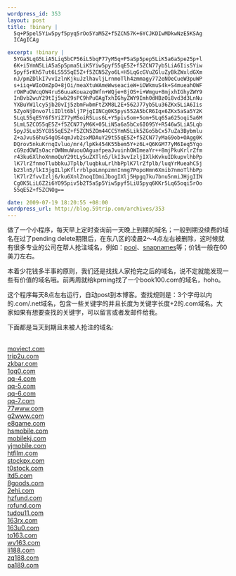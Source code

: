 ```yaml
--- 
wordpress_id: 353
layout: post
title: !binary |
  5q+P5pel5Yiw5pyf5pyq5rOo5YaM5Z+f5ZCN57K+6YCJKDIwMDkwNzE5KSAg
  ICAgICAg

excerpt: !binary |
  5YGa5LqG5LiA5Liq5bCP56iL5bqP77yM5q+P5aSp5pep5LiK5a6a5pe25p+l
  6K+i5YmN5LiA5aSp5pma5LiK5Yiw5pyf55qE5Z+f5ZCN77yb5LiA6Iis5Yiw
  5pyf5rKh57ut6LS555qE5Z+f5ZCN5Zyo6L+H5LqGcGVuZGluZyBkZWxldGXm
  nJ/pmZDlkI7vvIzlnKjkuJzlhavljLrnmoTlh4zmmagy772eNOeCueW3puWP
  s+iiq+WIoOmZpO+8jOi/meaXtuWAmeWwseacieW+iOWkmuS4k+S4mueahOWF
  rOWPuOWcqOW4ruS6uuaKouazqOWfn+WQje+8jOS+i+Wmgu+8mjxhIGhyZWY9
  InBvb2wuY29tIj5wb29sPC9hPuOAgTxhIGhyZWY9Imh0dHBzOi8vd3d3LnNu
  YXBuYW1lcy5jb20vIj5zbmFwbmFtZXM8L2E+562J77yb5Lu36ZKx5LiA6Iis
  5ZyoNjDnvo7liIDlt6blj7PjgIINCg0K5pys552A5bCR6Iqx6ZKx5aSa5Y2K
  5LqL55qE5Y6f5YiZ77yM5oiR5Lus6L+Y5piv5om+5om+5Lq65a625oqi5a6M
  5LmL5ZCO55qE5Z+f5ZCN77yM6K+05LiN5a6a5bCx6IO95Y+R546w5LiA5Lqb
  5pyJ5Lu35YC855qE5Z+f5ZCN5ZOm44CC5YmN5Lik5ZGo5bCx57uZa3Bybmlu
  Z+aJvuS6huS4gOS4qmJvb2sxMDAuY29t55qE5Z+f5ZCN77yMaG9ob+OAgg0K
  DQrov5nkuKrnqIvluo/mr4/lpKk454K55bem5Y+z6L+Q6KGM77yM6Ieq5Yqo
  cG9zdOWIsOacrOWNmuWuouOAguafpeaJvuinhOWImeaYr++8mjPkuKrlrZfm
  r43ku6XlhoXnmoQuY29tLy5uZXTln5/lkI3vvIzljIXlkKvkuIDkupvlhbPp
  lK7lrZfnmoTlubbkuJTplb/luqbkuLrlhbPplK7lrZfplb/luqYrMueahC5j
  b23ln5/lkI3jgILlpKflrrblpoLmnpzmnInmg7PopoHmn6Xmib7nmoTlhbPp
  lK7lrZfvvIzlj6/ku6XnlZnoqIDmiJbogIXlj5Hpgq7ku7bnu5nmiJHjgIIN
  Cg0K5LiL6Z2i6YO95piv5b2T5aSp5Yiw5pyf5LiU5pyq6KKr5Lq65oqi5rOo
  55qE5Z+f5ZCNOg==

date: 2009-07-19 18:20:55 +08:00
wordpress_url: http://blog.59trip.com/archives/353
---
```

做了一个小程序，每天早上定时查询前一天晚上到期的域名；一般到期没续费的域名在过了pending delete期限后，在东八区的凌晨2～4点左右被删除，这时候就有很多专业的公司在帮人抢注域名，例如：<a href="pool.com">pool</a>、<a href="https://www.snapnames.com/">snapnames</a>等；价钱一般在60美刀左右。

本着少花钱多半事的原则，我们还是找找人家抢完之后的域名，说不定就能发现一些有价值的域名哦。前两周就给kprning找了一个book100.com的域名，hoho。

这个程序每天8点左右运行，自动post到本博客。查找规则是：3个字母以内的.com/.net域名，包含一些关键字的并且长度为关键字长度+2的.com域名。大家如果有想要查找的关键字，可以留言或者发邮件给我。

下面都是当天到期且未被人抢注的域名:
<!--more-->
<br xmlns="http://www.w3.org/2005/Atom"/><a href="http://www.domaintools.com/moviect.com" target="_blank">moviect.com</a><br/><a href="http://www.domaintools.com/trip2u.com" target="_blank">trip2u.com</a><br/><a href="http://www.domaintools.com/zkbar.com" target="_blank">zkbar.com</a><br/><a href="http://www.domaintools.com/1qq0.com" target="_blank">1qq0.com</a><br/><a href="http://www.domaintools.com/qq-4.com" target="_blank">qq-4.com</a><br/><a href="http://www.domaintools.com/qq-5.com" target="_blank">qq-5.com</a><br/><a href="http://www.domaintools.com/qq-6.com" target="_blank">qq-6.com</a><br/><a href="http://www.domaintools.com/qq-7.com" target="_blank">qq-7.com</a><br/><a href="http://www.domaintools.com/77www.com" target="_blank">77www.com</a><br/><a href="http://www.domaintools.com/g2www.com" target="_blank">g2www.com</a><br/><a href="http://www.domaintools.com/e8game.com" target="_blank">e8game.com</a><br/><a href="http://www.domaintools.com/hsmobile.com" target="_blank">hsmobile.com</a><br/><a href="http://www.domaintools.com/mobilekj.com" target="_blank">mobilekj.com</a><br/><a href="http://www.domaintools.com/yjmobile.com" target="_blank">yjmobile.com</a><br/><a href="http://www.domaintools.com/htfilm.com" target="_blank">htfilm.com</a><br/><a href="http://www.domaintools.com/stockpx.com" target="_blank">stockpx.com</a><br/><a href="http://www.domaintools.com/t0stock.com" target="_blank">t0stock.com</a><br/><a href="http://www.domaintools.com/ltd5.com" target="_blank">ltd5.com</a><br/><a href="http://www.domaintools.com/8goods.com" target="_blank">8goods.com</a><br/><a href="http://www.domaintools.com/2ehi.com" target="_blank">2ehi.com</a><br/><a href="http://www.domaintools.com/hzfund.com" target="_blank">hzfund.com</a><br/><a href="http://www.domaintools.com/rofund.com" target="_blank">rofund.com</a><br/><a href="http://www.domaintools.com/tudou11.com" target="_blank">tudou11.com</a><br/><a href="http://www.domaintools.com/163rx.com" target="_blank">163rx.com</a><br/><a href="http://www.domaintools.com/163u0.com" target="_blank">163u0.com</a><br/><a href="http://www.domaintools.com/to163.com" target="_blank">to163.com</a><br/><a href="http://www.domaintools.com/wv163.com" target="_blank">wv163.com</a><br/><a href="http://www.domaintools.com/li188.com" target="_blank">li188.com</a><br/><a href="http://www.domaintools.com/zq188.com" target="_blank">zq188.com</a><br/><a href="http://www.domaintools.com/pa189.com" target="_blank">pa189.com</a><br/>        
